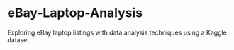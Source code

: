 # eBay-Laptop-Analysis
Exploring eBay laptop listings with data analysis techniques using a Kaggle dataset
